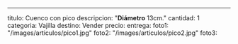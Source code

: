 ---
titulo: Cuenco con pico
descripcion: "**Diámetro** 13cm."
cantidad: 1
categoria: Vajilla
destino: Vender
precio: 
entrega: 
foto1: "/images/articulos/pico1.jpg"
foto2: "/images/articulos/pico2.jpg"
foto3: 

